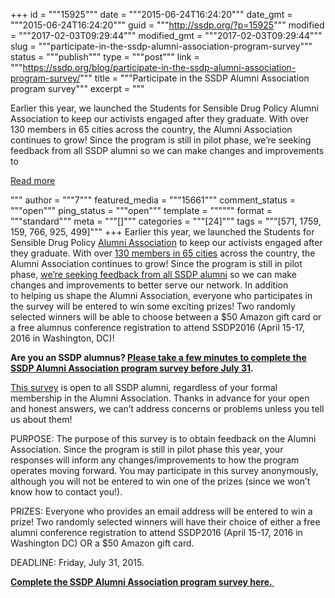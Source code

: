 +++
id = """15925"""
date = """2015-06-24T16:24:20"""
date_gmt = """2015-06-24T16:24:20"""
guid = """http://ssdp.org/?p=15925"""
modified = """2017-02-03T09:29:44"""
modified_gmt = """2017-02-03T09:29:44"""
slug = """participate-in-the-ssdp-alumni-association-program-survey"""
status = """publish"""
type = """post"""
link = """https://ssdp.org/blog/participate-in-the-ssdp-alumni-association-program-survey/"""
title = """Participate in the SSDP Alumni Association program survey"""
excerpt = """<p>Earlier this year, we launched the Students for Sensible Drug Policy Alumni Association to keep our activists engaged after they graduate. With over 130 members in 65 cities across the country, the Alumni Association continues to grow! Since the program is still in pilot phase, we&#8217;re seeking feedback from all SSDP alumni so we can make changes and improvements to</p>
<div class="h10"></div>
<p><a class="more-link2 flat" href="https://ssdp.org/blog/participate-in-the-ssdp-alumni-association-program-survey/">Read more</a></p>
"""
author = """7"""
featured_media = """15661"""
comment_status = """open"""
ping_status = """open"""
template = """"""
format = """standard"""
meta = """[]"""
categories = """[24]"""
tags = """[571, 1759, 159, 766, 925, 499]"""
+++
Earlier this year, we launched the Students for Sensible Drug Policy <a href="http://ssdp.org/alumni">Alumni Association</a> to keep our activists engaged after they graduate. With over <a href="http://ssdp.org/alumni/members/">130 members in 65 cities</a> across the country, the Alumni Association continues to grow! Since the program is still in pilot phase, <a href="https://docs.google.com/forms/d/1948iWzPAjCCSqh-XK8t9TF6BXlRnkGZepLfnFIXYc1Q/viewform">we&#8217;re seeking feedback from all SSDP alumni</a> so we can make changes and improvements to better serve our network. In addition to helping us shape the Alumni Association, everyone who participates in the survey will be entered to win some exciting prizes! Two randomly selected winners will be able to choose between a $50 Amazon gift card or a free alumnus conference registration to attend SSDP2016 (April 15-17, 2016 in Washington, DC)!

<strong>Are you an SSDP alumnus? <a href="https://docs.google.com/forms/d/1948iWzPAjCCSqh-XK8t9TF6BXlRnkGZepLfnFIXYc1Q/viewform">Please take a few minutes to complete the SSDP Alumni Association program survey before July 31</a>.</strong>

<a href="https://docs.google.com/forms/d/1948iWzPAjCCSqh-XK8t9TF6BXlRnkGZepLfnFIXYc1Q/viewform">This survey</a> is open to all SSDP alumni, regardless of your formal membership in the Alumni Association. Thanks in advance for your open and honest answers, we can&#8217;t address concerns or problems unless you tell us about them!

PURPOSE: The purpose of this survey is to obtain feedback on the Alumni Association. Since the program is still in pilot phase this year, your responses will inform any changes/improvements to how the program operates moving forward. You may participate in this survey anonymously, although you will not be entered to win one of the prizes (since we won&#8217;t know how to contact you!).

PRIZES: Everyone who provides an email address will be entered to win a prize! Two randomly selected winners will have their choice of either a free alumni conference registration to attend SSDP2016 (April 15-17, 2016 in Washington DC) OR a $50 Amazon gift card.

DEADLINE: Friday, July 31, 2015.

<strong><a href="https://docs.google.com/forms/d/1948iWzPAjCCSqh-XK8t9TF6BXlRnkGZepLfnFIXYc1Q/viewform">Complete the SSDP Alumni Association program survey here. </a></strong>
